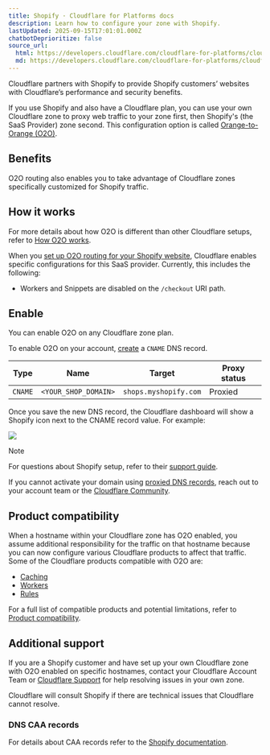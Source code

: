 ```yaml
---
title: Shopify · Cloudflare for Platforms docs
description: Learn how to configure your zone with Shopify.
lastUpdated: 2025-09-15T17:01:01.000Z
chatbotDeprioritize: false
source_url:
  html: https://developers.cloudflare.com/cloudflare-for-platforms/cloudflare-for-saas/saas-customers/provider-guides/shopify/
  md: https://developers.cloudflare.com/cloudflare-for-platforms/cloudflare-for-saas/saas-customers/provider-guides/shopify/index.md
---
```


Cloudflare partners with Shopify to provide Shopify customers’ websites with Cloudflare’s performance and security benefits.

If you use Shopify and also have a Cloudflare plan, you can use your own Cloudflare zone to proxy web traffic to your zone first, then Shopify's (the SaaS Provider) zone second. This configuration option is called [Orange-to-Orange (O2O)](https://developers.cloudflare.com/cloudflare-for-platforms/cloudflare-for-saas/saas-customers/how-it-works/).

## Benefits

O2O routing also enables you to take advantage of Cloudflare zones specifically customized for Shopify traffic.

## How it works

For more details about how O2O is different than other Cloudflare setups, refer to [How O2O works](https://developers.cloudflare.com/cloudflare-for-platforms/cloudflare-for-saas/saas-customers/how-it-works/).

When you [set up O2O routing for your Shopify website](#enable), Cloudflare enables specific configurations for this SaaS provider. Currently, this includes the following:

* Workers and Snippets are disabled on the `/checkout` URI path.

## Enable

You can enable O2O on any Cloudflare zone plan.

To enable O2O on your account, [create](https://developers.cloudflare.com/dns/manage-dns-records/how-to/create-dns-records/#create-dns-records) a `CNAME` DNS record.

| Type | Name | Target | Proxy status |
| - | - | - | - |
| `CNAME` | `<YOUR_SHOP_DOMAIN>` | `shops.myshopify.com` | Proxied |

Once you save the new DNS record, the Cloudflare dashboard will show a Shopify icon next to the CNAME record value. For example:

![](https://developers.cloudflare.com/_astro/shopify-dns-entry.BVBaRuE6_Z1HKFdM.webp)

Note

For questions about Shopify setup, refer to their [support guide](https://help.shopify.com/en/manual/domains/add-a-domain/connecting-domains/connect-domain-manual).

If you cannot activate your domain using [proxied DNS records](https://developers.cloudflare.com/dns/proxy-status/), reach out to your account team or the [Cloudflare Community](https://community.cloudflare.com).

## Product compatibility

When a hostname within your Cloudflare zone has O2O enabled, you assume additional responsibility for the traffic on that hostname because you can now configure various Cloudflare products to affect that traffic. Some of the Cloudflare products compatible with O2O are:

* [Caching](https://developers.cloudflare.com/cache/)
* [Workers](https://developers.cloudflare.com/workers/)
* [Rules](https://developers.cloudflare.com/rules/)

For a full list of compatible products and potential limitations, refer to [Product compatibility](https://developers.cloudflare.com/cloudflare-for-platforms/cloudflare-for-saas/saas-customers/product-compatibility/).

## Additional support

If you are a Shopify customer and have set up your own Cloudflare zone with O2O enabled on specific hostnames, contact your Cloudflare Account Team or [Cloudflare Support](https://developers.cloudflare.com/support/contacting-cloudflare-support/) for help resolving issues in your own zone.

Cloudflare will consult Shopify if there are technical issues that Cloudflare cannot resolve.

### DNS CAA records

For details about CAA records refer to the [Shopify documentation](https://help.shopify.com/manual/domains/add-a-domain/connecting-domains/considerations).
